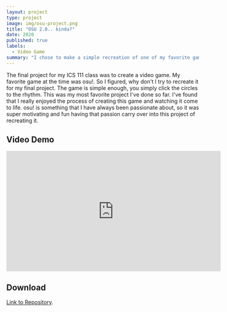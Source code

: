 ```yaml
---
layout: project
type: project
image: img/osu-project.png
title: "OSU 2.0.. kinda?"
date: 2020
published: true
labels:
  - Video Game
summary: "I chose to make a simple recreation of one of my favorite games for my ICS 111 final project: osu!"
---
```


The final project for my ICS 111 class was to create a video game. My favorite game at the time was osu!. So I figured, why don't I try to recreate it for my final project. The game is simple enough, you simply click the circles to the rhythm. This was my most favorite project I've done so far. I've found that I really enjoyed the process of creating this game and watching it come to life. osu! is something that I have always been passionate about, so it was super motivating and fun having that passion carry over into this project of recreating it.

## Video Demo
<div class="ratio ratio-4x3">
  <iframe width="560" height="315" src="https://www.youtube.com/embed/_Ten2E-5EZ4?si=eQytwSBbaqc7Euhj" title="osu! Recreation Demo" frameborder="0" allow="accelerometer; autoplay; clipboard-write; encrypted-media; gyroscope; picture-in-picture; web-share" allowfullscreen>
  </iframe>
</div>

## Download
[Link to Repository](https://github.com/susa-s/osu-recreation).
